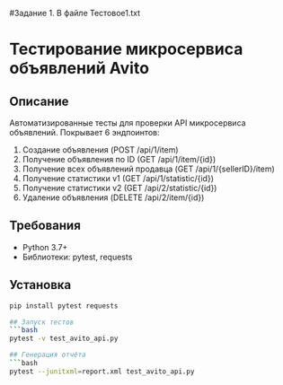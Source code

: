 #Задание 1.
В файле Тестовое1.txt

# Тестирование микросервиса объявлений Avito

## Описание
Автоматизированные тесты для проверки API микросервиса объявлений. 
Покрывает 6 эндпоинтов:
1. Создание объявления (POST /api/1/item)
2. Получение объявления по ID (GET /api/1/item/{id})
3. Получение всех объявлений продавца (GET /api/1/{sellerID}/item)
4. Получение статистики v1 (GET /api/1/statistic/{id})
5. Получение статистики v2 (GET /api/2/statistic/{id})
6. Удаление объявления (DELETE /api/2/item/{id})

## Требования
- Python 3.7+
- Библиотеки: pytest, requests

## Установка
```bash
pip install pytest requests

## Запуск тестов
```bash
pytest -v test_avito_api.py

## Генерация отчёта
```bash
pytest --junitxml=report.xml test_avito_api.py
